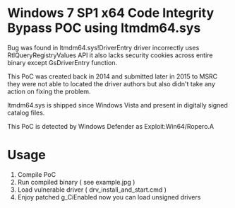 # Windows 7 SP1 x64 Code Integrity Bypass POC using ltmdm64.sys

Bug was found in ltmdm64.sys!DriverEntry driver incorrectly uses RtlQueryRegistryValues API it also lacks security cookies across entire binary except GsDriverEntry function.

This PoC was created back in 2014 and submitted later in 2015 to MSRC they were not able to located the driver authors but also didn't take any action on fixing the problem.

ltmdm64.sys is shipped since Windows Vista and present in digitally signed catalog files.

This PoC is detected by Windows Defender as Exploit:Win64/Ropero.A

# Usage

1) Compile PoC
2) Run compiled binary ( see example.jpg )
3) Load vulnerable driver ( drv_install_and_start.cmd )
4) Enjoy patched g_CiEnabled now you can load unsigned drivers


